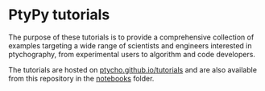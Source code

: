 # PtyPy tutorials

The purpose of these tutorials is to provide a comprehensive collection of examples targeting a wide range of scientists and engineers interested in ptychography, from experimental users to algorithm and code developers.

The tutorials are hosted on [ptycho.github.io/tutorials](https://ptycho.github.io/tutorials) and are also available from this repository in the [notebooks](./notebooks) folder.
